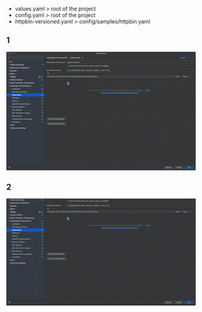 - values.yaml > root of the project
- config.yaml > root of the project
- httpbin-versioned.yaml > config/samples/httpbin.yaml

## 1

![goland-support](./goland-ide-support_AdobeExpress.gif)

## 2
![goland-support](./goland-ide-support_AdobeExpress2.gif)
